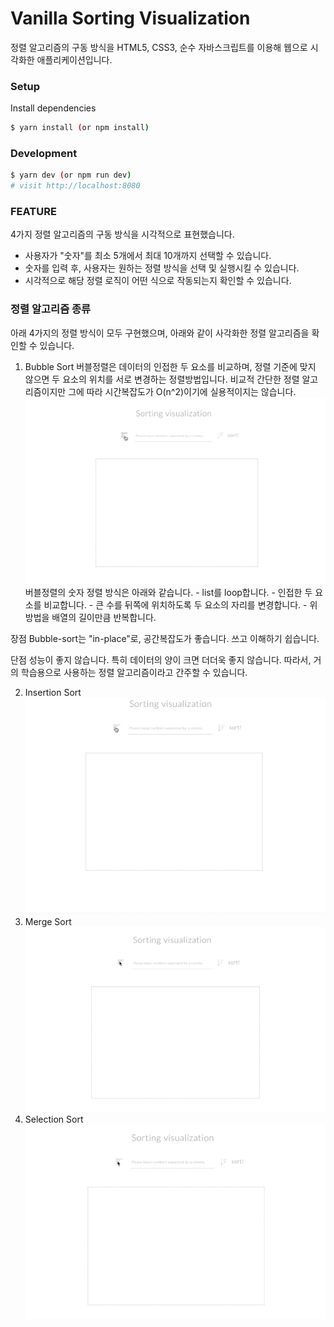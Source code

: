 # Vanilla Sorting Visualization

정렬 알고리즘의 구동 방식을 HTML5, CSS3, 순수 자바스크립트를 이용해 웹으로 시각화한 애플리케이션입니다.

### Setup

Install dependencies

```sh
$ yarn install (or npm install)
```

### Development

```sh
$ yarn dev (or npm run dev)
# visit http://localhost:8080
```

### FEATURE

4가지 정렬 알고리즘의 구동 방식을 시각적으로 표현했습니다.

* 사용자가 "숫자"를 최소 5개에서 최대 10개까지 선택할 수 있습니다.
* 숫자를 입력 후, 사용자는 원하는 정렬 방식을 선택 및 실행시킬 수 있습니다.
* 시각적으로 해당 정렬 로직이 어떤 식으로 작동되는지 확인할 수 있습니다.

### 정렬 알고리즘 종류

아래 4가지의 정렬 방식이 모두 구현했으며, 아래와 같이 사각화한 정렬 알고리즘을 확인할 수 있습니다.

1. Bubble Sort
버블정렬은 데이터의 인접한 두 요소를 비교하며, 정렬 기준에 맞지 않으면 두 요소의 위치를 서로 변경하는 정렬방법입니다. 비교적 간단한 정렬 알고리즘이지만 그에 따라 시간복잡도가 O(n^2)이기에 실용적이지는 않습니다.
![](bubble-sort.gif)
버블정렬의 숫자 정렬 방식은 아래와 같습니다.
\- list를 loop합니다.
\- 인접한 두 요소를 비교합니다.
\- 큰 수를 뒤쪽에 위치하도록 두 요소의 자리를 변경합니다.
\- 위 방법을 배열의 길이만큼 반복합니다.

장점
Bubble-sort는 "in-place"로, 공간복잡도가 좋습니다.
쓰고 이해하기 쉽습니다.

단점
성능이 좋지 않습니다. 특히 데이터의 양이 크면 더더욱 좋지 않습니다. 따라서, 거의 학습용으로 사용하는 정렬 알고리즘이라고 간주할 수 있습니다.

2. Insertion Sort
![](insertion-sort.gif)
3. Merge Sort
![](merge-sort.gif)
4. Selection Sort
![](selection-sort.gif)
